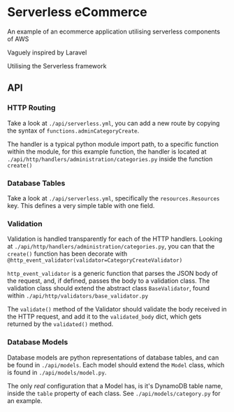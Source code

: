 # Serverless eCommerce
An example of an ecommerce application utilising serverless components of AWS

Vaguely inspired by Laravel

Utilising the Serverless framework
## API

### HTTP Routing

Take a look at `./api/serverless.yml`, you can add a new route by copying the syntax of `functions.adminCategoryCreate`. 

The handler is a typical python module import path, to a specific function within the module, for this example function, 
the handler is located at `./api/http/handlers/administration/categories.py` inside the function `create()`

### Database Tables
Take a look at `./api/serverless.yml`, specifically the `resources.Resources` key. This defines a very simple table with one field.

### Validation
Validation is handled transparently for each of the HTTP handlers. Looking at `./api/http/handlers/administration/categories.py`, 
you can that the `create()` function has been decorate with `@http_event_validator(validator=CategoryCreateValidator)`

`http_event_validator` is a generic function that parses the JSON body of the request, and, if defined, passes the body 
to a validation class. The validation class should extend the abstract class `BaseValidator`, found within `./api/http/validators/base_validator.py`  

The `validate()` method of the Validator should validate the body received in the HTTP request, and add it to the `validated_body` dict, which gets returned by the `validated()` method.

### Database Models
Database models are python representations of database tables, and can be found in `./api/models`. Each model should extend the `Model` class, which is found in `./api/models/model.py`.

The only _real_ configuration that a Model has, is it's DynamoDB table name, inside the `table` property of each class. See `./api/models/category.py` for an example. 